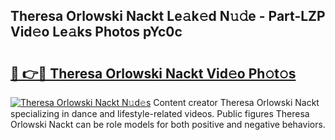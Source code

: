 ## Theresa Orlowski Nackt Le𝚊k𝚎d N𝚞𝚍e - Part-LZP Vid𝚎o Le𝚊ks Photos pYc0c

# <h2><a href="http://fb43yr.evod.top/?m=Theresa+Orlowski+Nackt">🔗 👉🔴 Theresa Orlowski Nackt Vid𝚎o Ph𝚘t𝚘s</a></h2>

[![Theresa Orlowski Nackt N𝚞d𝚎s](https://i.imgur.com/8V9OHl7.gif)](http://fb43yr.evod.top/?m=Theresa+Orlowski+Nackt)
Content creator Theresa Orlowski Nackt specializing in dance and lifestyle-related videos. Public figures Theresa Orlowski Nackt can be role models for both positive and negative behaviors. 
